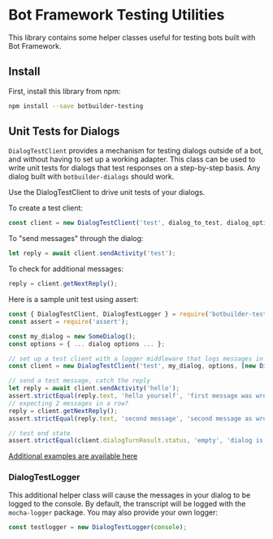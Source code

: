 # Bot Framework Testing Utilities

This library contains some helper classes useful for testing bots built with Bot Framework.

## Install

First, install this library from npm:
```bash
npm install --save botbuilder-testing
```

## Unit Tests for Dialogs

`DialogTestClient` provides a mechanism for testing dialogs outside of a bot, and without having to set up a working adapter.
This class can be used to write unit tests for dialogs that test responses on a step-by-step basis.  Any dialog built with `botbuilder-dialogs` should work.

Use the DialogTestClient to drive unit tests of your dialogs.

To create a test client:
```javascript
const client = new DialogTestClient('test', dialog_to_test, dialog_options, OptionalMiddlewares);
```

To "send messages" through the dialog:
```javascript
let reply = await client.sendActivity('test');
```

To check for additional messages:
```javascript
reply = client.getNextReply();
```

Here is a sample unit test using assert:

```javascript
const { DialogTestClient, DialogTestLogger } = require('botbuilder-testing');
const assert = require('assert');

const my_dialog = new SomeDialog();
const options = { ... dialog options ... };

// set up a test client with a logger middleware that logs messages in and out
const client = new DialogTestClient('test', my_dialog, options, [new DialogTestLogger()]);

// send a test message, catch the reply
let reply = await client.sendActivity('hello');
assert.strictEqual(reply.text, 'hello yourself', 'first message was wrong');
// expecting 2 messages in a row?
reply = client.getNextReply();
assert.strictEqual(reply.text, 'second message', 'second message as wrong');

// test end state
assert.strictEqual(client.dialogTurnResult.status, 'empty', 'dialog is not empty');
```

[Additional examples are available here](tests/)

### DialogTestLogger

This additional helper class will cause the messages in your dialog to be logged to the console.
By default, the transcript will be logged with the `mocha-logger` package. You may also provide
your own logger:

```javascript
const testlogger = new DialogTestLogger(console);
```

